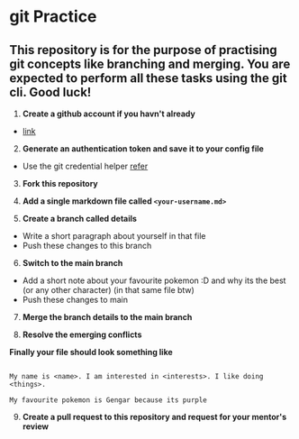 # git Practice
This repository is for the purpose of practising git concepts like branching and merging. You are expected to perform all these tasks using the git cli. Good luck!
--- 

 
1. **Create a github account if you havn't already**
  - [link](github.com/signup)

2. **Generate an authentication token and save it to your config file**
  - Use the git credential helper [refer](https://git-scm.com/docs/gitcredentials/2.39.0)

3. **Fork this repository**

4. **Add a single markdown file called `<your-username.md>`**

5. **Create a branch called details**
  - Write a short paragraph about yourself in that file
  - Push these changes to this branch

6. **Switch to the main branch**
  - Add a short note about your favourite pokemon :D and why its the best (or any other character) (in that same file btw)
  - Push these changes to main

7. **Merge the branch details to the main branch**

8. **Resolve the emerging conflicts**

**Finally your file should look something like**
``` 

My name is <name>. I am interested in <interests>. I like doing <things>. 

My favourite pokemon is Gengar because its purple

```

9. **Create a pull request to this repository and request for your mentor's review**





